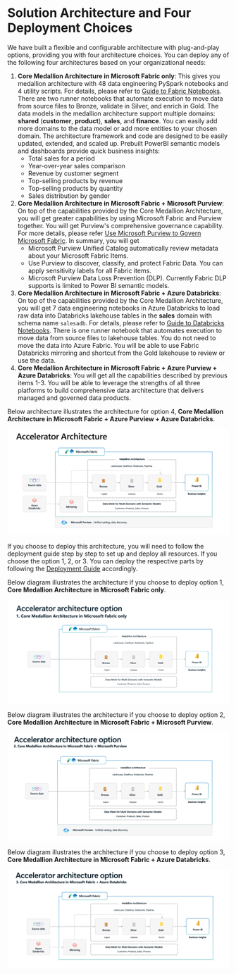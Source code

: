 # Solution Architecture and Four Deployment Choices

We have built a flexible and configurable architecture with plug-and-play options, providing you with four architecture choices. You can deploy any of the following four architectures based on your organizational needs:

1. **Core Medallion Architecture in Microsoft Fabric only**: This gives you medallion architecture with 48 data engineering PySpark notebooks and 4 utility scripts. For details, please refer to [Guide to Fabric Notebooks](./NotebooksGuideFabric.md). There are two runner notebooks that automate execution to move data from source files to Bronze, validate in Silver, and enrich in Gold. The data models in the medallion architecture support multiple domains: **shared** (**customer**, **product**), **sales**, and **finance**. You can easily add more domains to the data model or add more entities to your chosen domain. The architecture framework and code are designed to be easily updated, extended, and scaled up. Prebuilt PowerBI semantic models and dashboards provide quick business insights:
   - Total sales for a period
   - Year-over-year sales comparison
   - Revenue by customer segment
   - Top-selling products by revenue
   - Top-selling products by quantity
   - Sales distribution by gender
2. **Core Medallion Architecture in Microsoft Fabric + Microsoft Purview**: On top of the capabilities provided by the Core Medallion Architecture, you will get greater capabilities by using Microsoft Fabric and Purview together. You will get Purview's comprehensive governance capability. For more details, please refer [Use Microsoft Purview to Govern Microsoft Fabric](https://learn.microsoft.com/en-us/fabric/governance/microsoft-purview-fabric). In summary, you will get 
   - Microsoft Purview Unified Catalog automatically review metadata about your Microsoft Fabric Items.
   - Use Purview to discover, classify, and protect Fabric Data. You can apply sensitivity labels for all Fabric items. 
   - Microsoft Purview Data Loss Prevention (DLP). Currently Fabric DLP supports is limited to Power BI semantic models. 
3. **Core Medallion Architecture in Microsoft Fabric + Azure Databricks**: On top of the capabilities provided by the Core Medallion Architecture, you will get 7 data engineering notebooks in Azure Databricks to load raw data into Databricks lakehouse tables in the **sales** domain with schema name `salesadb`. For details, please refer to [Guide to Databricks Notebooks](./NotebooksGuideDatabricks.md). There is one runner notebook that automates execution to move data from source files to lakehouse tables.  You do not need to move the data into Azure Fabric. You will be able to use Fabric Databricks mirroring and shortcut from the Gold lakehouse to review or use the data. 
4. **Core Medallion Architecture in Microsoft Fabric + Azure Purview + Azure Databricks**: You will get all the capabilities described by previous items 1-3. You will be able to leverage the strengths of all three platforms to build comprehensive data architecture that delivers managed and governed data products.

Below architecture illustrates the architecture for option 4, **Core Medallion Architecture in Microsoft Fabric + Azure Purview + Azure Databricks**.

![Solution Architecture](../docs/images/readme/solution-architecture.png)

If you choose to deploy this architecture, you will need to follow the deployment guide step by step to set up and deploy all resources. If you choose the option 1, 2, or 3. You can deploy the respective parts by following the [Deployment Guide](./DeploymentGuide.md) accordingly. 

Below diagram illustrates the architecture if you choose to deploy option 1, **Core Medallion Architecture in Microsoft Fabric only**.

![Architecture Option 1](./images/deployment/architectures/sa-architecture-option-1-fabric.png)

Below diagram illustrates the architecture if you choose to deploy option 2, **Core Medallion Architecture in Microsoft Fabric + Microsoft Purview**.

![Architecture Option 2](./images/deployment/architectures/sa-architecture-option-2-fabric-purview.png)

Below diagram illustrates the architecture if you choose to deploy option 3, **Core Medallion Architecture in Microsoft Fabric + Azure Databricks**.

![Architecture Option 3](./images/deployment/architectures/sa-architecture-option-3-fabric-databricks.png)






